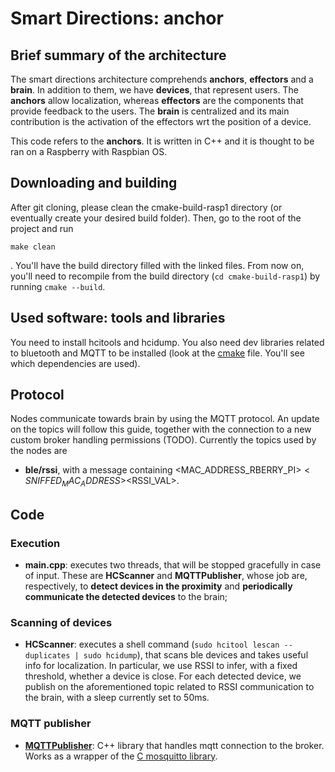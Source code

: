 # Smart Directions: anchor
## Brief summary of the architecture
The smart directions architecture comprehends **anchors**, **effectors** and a **brain**. In addition to them, we have **devices**, that represent users. The **anchors** allow localization, whereas **effectors** are the components that provide feedback to the users. The **brain** is centralized and its main contribution is the activation of the effectors wrt the position of a device.

This code refers to the **anchors**. It is written in C++ and it is thought to be ran on a Raspberry with Raspbian OS.

## Downloading and building

After git cloning, please clean the cmake-build-rasp1 directory (or eventually create your desired build folder). Then, go to the root of the project and run 
```shell
make clean
```
. You'll have the build directory filled with the linked files. From now on, you'll need to recompile from the build directory (```cd cmake-build-rasp1```) by running ```cmake --build```.

## Used software: tools and libraries

You need to install hcitools and hcidump. You also need dev libraries related to bluetooth and MQTT to be installed (look at the [cmake](https://github.com/filipkrasniqi/smart-directions-publisher/blob/master/CMakeLists.txt) file. You'll see which dependencies are used).

## Protocol

Nodes communicate towards brain by using the MQTT protocol. An update on the topics will follow this guide, together with the connection to a new custom broker handling permissions (TODO). Currently the topics used by the nodes are

- **ble/rssi**, with a message containing <MAC_ADDRESS_RBERRY_PI>$<SNIFFED_MAC_ADDRESS>$<RSSI_VAL>.

## Code
### Execution
- **main.cpp**: executes two threads, that will be stopped gracefully in case of input. These are **HCScanner** and **MQTTPublisher**, whose job are, respectively, to **detect devices in the proximity** and **periodically communicate the detected devices** to the brain;
### Scanning of devices
- **HCScanner**: executes a shell command (```sudo hcitool lescan --duplicates | sudo hcidump```), that scans ble devices and takes useful info for localization. In particular, we use RSSI to infer, with a fixed threshold, whether a device is close. For each detected device, we publish on the aforementioned topic related to RSSI communication to the brain, with a sleep currently set to 50ms.
### MQTT publisher
- **[MQTTPublisher](https://github.com/filipkrasniqi/smart-directions-publisher/blob/master/utils/mosquitto/mosquitto_wrapper.cpp)**: C++ library that handles mqtt connection to the broker. Works as a wrapper of the [C mosquitto library](https://mosquitto.org/api/files/mosquitto-h.html). 
